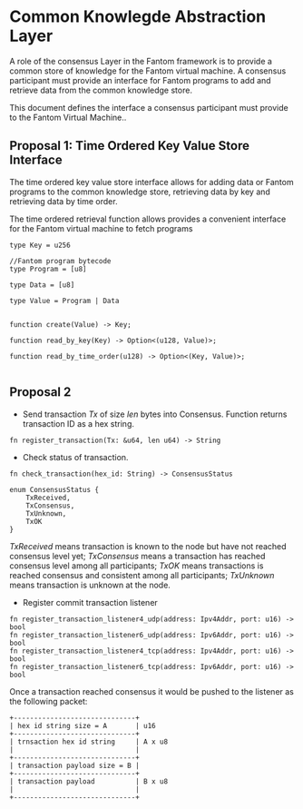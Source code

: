 # Common Knowlegde Abstraction Layer

A role of the consensus Layer in the Fantom framework is to provide a common store
of knowledge for the Fantom virtual machine. A consensus participant must provide an
interface for Fantom programs to add and retrieve data from the common knowledge store.

This document defines the interface a consensus participant must provide to the Fantom
Virtual Machine..


## Proposal 1: Time Ordered Key Value Store Interface

The time ordered key value store interface allows for adding data or Fantom programs to the
common knowledge store, retrieving data by key and retrieving data by time order.

The time ordered retrieval function allows provides a convenient interface for the Fantom
virtual machine to fetch programs 

```
type Key = u256

//Fantom program bytecode
type Program = [u8]

type Data = [u8]

type Value = Program | Data 


function create(Value) -> Key;

function read_by_key(Key) -> Option<(u128, Value)>;

function read_by_time_order(u128) -> Option<(Key, Value)>;
  
```



## Proposal 2

* Send transaction *Tx* of size *len* bytes into Consensus. Function returns transaction ID as a hex string.
```
fn register_transaction(Tx: &u64, len u64) -> String
```

* Check status of transaction.
```
fn check_transaction(hex_id: String) -> ConsensusStatus
```

```
enum ConsensusStatus {
    TxReceived,
    TxConsensus,
    TxUnknown,
    TxOK
}
```
*TxReceived* means transaction is known to the node but have not reached consensus level yet;
*TxConsensus* means a transaction has reached consensus level among all participants;
*TxOK* means transactions is reached consensus and consistent among all participants;
*TxUnknown* means transaction is unknown at the node.


* Register commit transaction listener
```
fn register_transaction_listener4_udp(address: Ipv4Addr, port: u16) -> bool
fn register_transaction_listener6_udp(address: Ipv6Addr, port: u16) -> bool
fn register_transaction_listener4_tcp(address: Ipv4Addr, port: u16) -> bool
fn register_transaction_listener6_tcp(address: Ipv6Addr, port: u16) -> bool
```

Once a transaction reached consensus it would be pushed to the listener as the following packet:
```
+------------------------------+
| hex id string size = A       | u16
+------------------------------+
| trnsaction hex id string     | A x u8
|                              |
+------------------------------+
| transaction payload size = B |
+------------------------------+
| transaction payload          | B x u8
|                              |
+------------------------------+
```




